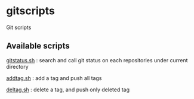 gitscripts
==========

Git scripts

Available scripts
-----------------

[gitstatus.sh](doc/gitstatus.md) : search and call git status on each repositories under current directory

[addtag.sh](doc/addtag.md) : add a tag and push all tags

[deltag.sh](doc/deltag.md) : delete a tag, and push only deleted tag
